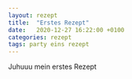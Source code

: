 ```yaml
---
layout: rezept
title:  "Erstes Rezept"
date:   2020-12-27 16:22:00 +0100
categories: rezept
tags: party eins rezept
---
```


Juhuuu mein erstes Rezept